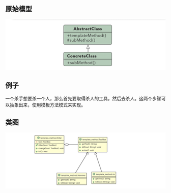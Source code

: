 ## 原始模型
![hh](https://github.com/ICDI0906/Design-Pattern/blob/master/src/template_method/img/origin.png)
## 例子
一个杀手想要杀一个人，那么首先要取得杀人的工具，然后去杀人。这两个步骤可以抽象出来，使用模板方法模式来实现。
## 类图
![hh](https://github.com/ICDI0906/Design-Pattern/blob/master/src/template_method/img/example.png)
